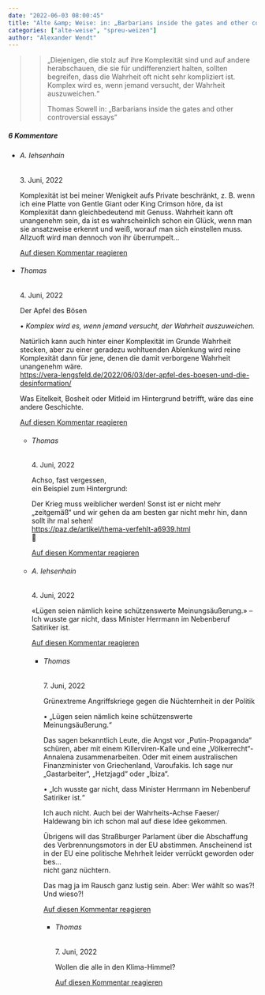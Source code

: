 ```yaml
---
date: "2022-06-03 08:00:45"
title: "Alte &amp; Weise: in: „Barbarians inside the gates and other controversial essays”"
categories: ["alte-weise", "spreu-weizen"]
author: "Alexander Wendt"
---
```


>> „Diejenigen, die stolz auf ihre Komplexität sind und auf andere
>> herabschauen, die sie für undifferenziert halten, sollten begreifen, dass
>> die Wahrheit oft nicht sehr kompliziert ist. Komplex wird es, wenn
>> jemand versucht, der Wahrheit auszuweichen.“
>> 
>> Thomas Sowell
>> in: „Barbarians inside the gates and other controversial essays”

<!--more-->
<h5 class="comments-h">
6 Kommentare </h5>
<ul class="commentlist">
<li class="comment even thread-even depth-1 clearfix" id="li-comment-118282">
<h6 class="author">A. Iehsenhain</h6> <span class="date">3. Juni, 2022</span>



Komplexität ist bei meiner Wenigkeit aufs Private beschränkt, z. B. wenn ich eine Platte von Gentle Giant oder King Crimson höre, da ist Komplexität dann gleichbedeutend mit Genuss. Wahrheit kann oft unangenehm sein, da ist es wahrscheinlich schon ein Glück, wenn man sie ansatzweise erkennt und weiß, worauf man sich einstellen muss. Allzuoft wird man dennoch von ihr überrumpelt&#8230;

<a rel="nofollow" class="comment-reply-link" href="#comment-118282" data-commentid="118282" data-postid="15608" data-belowelement="comment-118282" data-respondelement="respond" data-replyto="Antworte auf A. Iehsenhain" aria-label="Antworte auf A. Iehsenhain">Auf diesen Kommentar reagieren</a> 


</li>
<li class="comment odd alt thread-odd thread-alt depth-1 clearfix" id="li-comment-118284">
<h6 class="author">Thomas</h6> <span class="date">4. Juni, 2022</span>



Der Apfel des Bösen

• *Komplex wird es, wenn jemand versucht, der Wahrheit auszuweichen.*

Natürlich kann auch hinter einer Komplexität im Grunde Wahrheit stecken, aber zu einer geradezu wohltuenden Ablenkung wird reine Komplexität dann für jene, denen die damit verborgene Wahrheit unangenehm wäre.<br>
<a href="https://vera-lengsfeld.de/2022/06/03/der-apfel-des-boesen-und-die-desinformation/" rel="nofollow ugc">https://vera-lengsfeld.de/2022/06/03/der-apfel-des-boesen-und-die-desinformation/</a>

Was Eitelkeit, Bosheit oder Mitleid im Hintergrund betrifft, wäre das eine andere Geschichte.

<a rel="nofollow" class="comment-reply-link" href="#comment-118284" data-commentid="118284" data-postid="15608" data-belowelement="comment-118284" data-respondelement="respond" data-replyto="Antworte auf Thomas" aria-label="Antworte auf Thomas">Auf diesen Kommentar reagieren</a> 


<ul class="children">
<li class="comment even depth-2 clearfix" id="li-comment-118285">
<h6 class="author">Thomas</h6> <span class="date">4. Juni, 2022</span>



Achso, fast vergessen,<br>
ein Beispiel zum Hintergrund: 

Der Krieg muss weiblicher werden! Sonst ist er nicht mehr „zeitgemäß“ und wir gehen da am besten gar nicht mehr hin, dann sollt ihr mal sehen!<br>
<a href="https://paz.de/artikel/thema-verfehlt-a6939.html" rel="nofollow ugc">https://paz.de/artikel/thema-verfehlt-a6939.html</a><br>
🙂

<a rel="nofollow" class="comment-reply-link" href="#comment-118285" data-commentid="118285" data-postid="15608" data-belowelement="comment-118285" data-respondelement="respond" data-replyto="Antworte auf Thomas" aria-label="Antworte auf Thomas">Auf diesen Kommentar reagieren</a> 


</li>
<li class="comment odd alt depth-2 clearfix" id="li-comment-118286">
<h6 class="author">A. Iehsenhain</h6> <span class="date">4. Juni, 2022</span>



«Lügen seien nämlich keine schützenswerte Meinungsäußerung.» &#8211; Ich wusste gar nicht, dass Minister Herrmann im Nebenberuf Satiriker ist.

<a rel="nofollow" class="comment-reply-link" href="#comment-118286" data-commentid="118286" data-postid="15608" data-belowelement="comment-118286" data-respondelement="respond" data-replyto="Antworte auf A. Iehsenhain" aria-label="Antworte auf A. Iehsenhain">Auf diesen Kommentar reagieren</a> 


<ul class="children">
<li class="comment even depth-3 clearfix" id="li-comment-118291">
<h6 class="author">Thomas</h6> <span class="date">7. Juni, 2022</span>



Grünextreme Angriffskriege gegen die Nüchternheit in der Politik

• „Lügen seien nämlich keine schützenswerte Meinungsäußerung.“

Das sagen bekanntlich Leute, die Angst vor „Putin-Propaganda“ schüren, aber mit einem Killerviren-Kalle und eine „Völkerrecht“-Annalena zusammenarbeiten. Oder mit einem australischen Finanzminister von Griechenland, Varoufakis. Ich sage nur „Gastarbeiter“, „Hetzjagd“ oder „Ibiza“.

• „Ich wusste gar nicht, dass Minister Herrmann im Nebenberuf Satiriker ist.“

Ich auch nicht. Auch bei der Wahrheits-Achse Faeser/ Haldewang bin ich schon mal auf diese Idee gekommen.

Übrigens will das Straßburger Parlament über die Abschaffung des Verbrennungsmotors in der EU abstimmen. Anscheinend ist in der EU eine politische Mehrheit leider verrückt geworden oder bes…<br>
nicht ganz nüchtern.

Das mag ja im Rausch ganz lustig sein. Aber: Wer wählt so was?! Und wieso?!

<a rel="nofollow" class="comment-reply-link" href="#comment-118291" data-commentid="118291" data-postid="15608" data-belowelement="comment-118291" data-respondelement="respond" data-replyto="Antworte auf Thomas" aria-label="Antworte auf Thomas">Auf diesen Kommentar reagieren</a> 


<ul class="children">
<li class="comment odd alt depth-4 clearfix" id="li-comment-118292">
<h6 class="author">Thomas</h6> <span class="date">7. Juni, 2022</span>



Wollen die alle in den Klima-Himmel?

<a rel="nofollow" class="comment-reply-link" href="#comment-118292" data-commentid="118292" data-postid="15608" data-belowelement="comment-118292" data-respondelement="respond" data-replyto="Antworte auf Thomas" aria-label="Antworte auf Thomas">Auf diesen Kommentar reagieren</a> 


</li>
</ul>
</li>
</ul>
</li>
</ul>
</li>
</ul>
